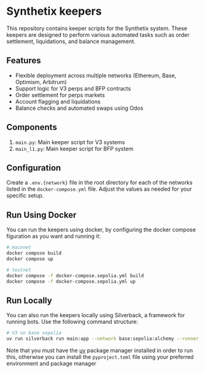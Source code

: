 # Synthetix keepers

This repository contains keeper scripts for the Synthetix system. These keepers are designed to perform various automated tasks such as order settlement, liquidations, and balance management.

## Features

- Flexible deployment across multiple networks (Ethereum, Base, Optimism, Arbitrum)
- Support logic for V3 perps and BFP contracts
- Order settlement for perps markets
- Account flagging and liquidations
- Balance checks and automated swaps using Odos

## Components

1. `main.py`: Main keeper script for V3 systems
1. `main_l1.py`: Main keeper script for BFP system

## Configuration

Create a `.env.{network}` file in the root directory for each of the networks listed in the `docker-compose.yml` file. Adjust the values as needed for your specific setup.

## Run Using Docker

You can run the keepers using docker, by configuring the docker compose figuration as you want and running it:

```bash
# mainnet
docker compose build
docker compose up

# testnet
docker compose -f docker-compose.sepolia.yml build
docker compose -f docker-compose.sepolia.yml up
```

## Run Locally

You can also run the keepers locally using Silverback, a framework for running bots. Use the following command structure:

```bash
# V3 on base sepolia
uv run silverback run main:app --network base:sepolia:alchemy --runner silverback.runner:WebsocketRunner
```

Note that you must have the [uv](https://github.com/astral-sh/uv) package manager installed in order to run this, otherwise you can install the `pyproject.toml` file using your preferred environment and package manager
